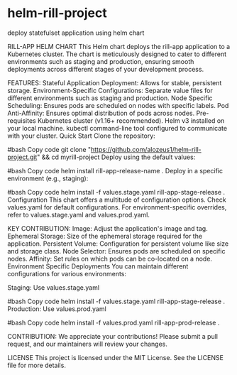 # helm-rill-project
deploy statefulset application using helm chart


RILL-APP HELM CHART
This Helm chart deploys the rill-app application to a Kubernetes cluster. The chart is meticulously designed to cater to different environments such as staging and production, ensuring smooth deployments across different stages of your development process.

FEATURES:
Stateful Application Deployment: Allows for stable, persistent storage.
Environment-Specific Configurations: Separate value files for different environments such as staging and production.
Node Specific Scheduling: Ensures pods are scheduled on nodes with specific labels.
Pod Anti-Affinity: Ensures optimal distribution of pods across nodes.
Pre-requisites
Kubernetes cluster (v1.16+ recommended).
Helm v3 installed on your local machine.
kubectl command-line tool configured to communicate with your cluster.
Quick Start
Clone the repository:

#bash
Copy code
git clone "https://github.com/alozeus1/helm-rill-project.git" && cd myrill-project
Deploy using the default values:

#bash
Copy code
helm install rill-app-release-name .
Deploy in a specific environment (e.g., staging):

#bash
Copy code
helm install -f values.stage.yaml rill-app-stage-release .
Configuration
This chart offers a multitude of configuration options. Check values.yaml for default configurations. For environment-specific overrides, refer to values.stage.yaml and values.prod.yaml.

KEY CONTRIBUTION:
Image: Adjust the application's image and tag.
Ephemeral Storage: Size of the ephemeral storage required for the application.
Persistent Volume: Configuration for persistent volume like size and storage class.
Node Selector: Ensures pods are scheduled on specific nodes.
Affinity: Set rules on which pods can be co-located on a node.
Environment Specific Deployments
You can maintain different configurations for various environments:

Staging: Use values.stage.yaml

#bash
Copy code
helm install -f values.stage.yaml rill-app-stage-release .
Production: Use values.prod.yaml

#bash
Copy code
helm install -f values.prod.yaml rill-app-prod-release .


CONTRIBUTION:
We appreciate your contributions! Please submit a pull request, and our maintainers will review your changes.

LICENSE
This project is licensed under the MIT License. See the LICENSE file for more details.
